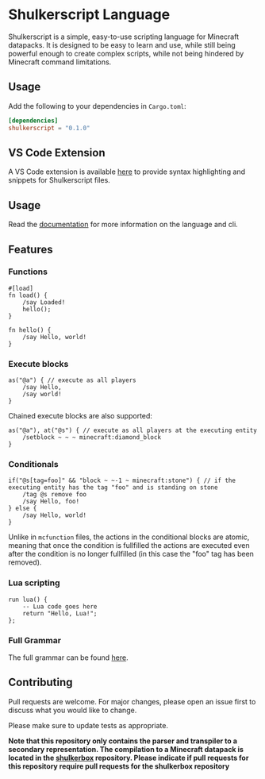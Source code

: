 # Shulkerscript Language

Shulkerscript is a simple, easy-to-use scripting language for Minecraft datapacks. It is designed to be easy to learn and use, while still being powerful enough to create complex scripts, while not being hindered by Minecraft command limitations.

## Usage

Add the following to your dependencies in `Cargo.toml`:
```toml
[dependencies]
shulkerscript = "0.1.0"
```

## VS Code Extension

A VS Code extension is available [here](https://marketplace.visualstudio.com/items?itemName=moritz-hoelting.shulkerscript-lang) to provide syntax highlighting and snippets for Shulkerscript files.

## Usage

Read the [documentation](https://shulkerscript.hoelting.dev) for more information on the language and cli.

## Features

### Functions
```shu
#[load]
fn load() {
    /say Loaded!
    hello();
}

fn hello() {
    /say Hello, world!
}
```

### Execute blocks
```shu
as("@a") { // execute as all players
    /say Hello, 
    /say world!
}
```
Chained execute blocks are also supported:
```shu
as("@a"), at("@s") { // execute as all players at the executing entity
    /setblock ~ ~ ~ minecraft:diamond_block
}
```

### Conditionals
```shu
if("@s[tag=foo]" && "block ~ ~-1 ~ minecraft:stone") { // if the executing entity has the tag "foo" and is standing on stone
    /tag @s remove foo
    /say Hello, foo!
} else {
    /say Hello, world!
}
```
Unlike in `mcfunction` files, the actions in the conditional blocks are atomic, meaning that once the condition is fullfilled the actions are executed even after the condition is no longer fullfilled (in this case the "foo" tag has been removed).

### Lua scripting
```shu
run lua() {
    -- Lua code goes here
    return "Hello, Lua!";
};
```

### Full Grammar
The full grammar can be found [here](./grammar.md).

## Contributing

Pull requests are welcome. For major changes, please open an issue first
to discuss what you would like to change.

Please make sure to update tests as appropriate.

**Note that this repository only contains the parser and transpiler to a secondary representation. The compilation to a Minecraft datapack is located in the [shulkerbox](https://github.com/moritz-hoelting/shulkerbox) repository. Please indicate if pull requests for this repository require pull requests for the shulkerbox repository**